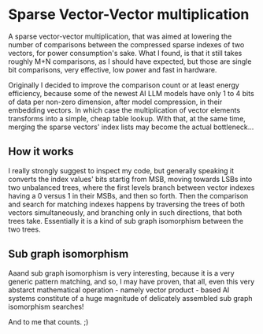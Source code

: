 # Sparse Vector-Vector multiplication
A sparse vector-vector multiplication, that was aimed at lowering the number of comparisons between the compressed sparse indexes of two vectors, for power consumption's sake. What I found, is that it still takes roughly M+N comparisons, as I should have expected, but those are single bit comparisons, very effective, low power and fast in hardware.

Originally I decided to improve the comparison count or at least energy efficiency, because some of the newest AI LLM models have only 1 to 4 bits of data per non-zero dimension, after model compression, in their embedding vectors. In which case the multiplication of vector elements transforms into a simple, cheap table lookup. With that, at the same time, merging the sparse vectors' index lists may become the actual bottleneck...

## How it works
I really strongly suggest to inspect my code, but generally speaking it converts the index values' bits startig from MSB, moving towards LSBs into two unbalanced trees, where the first levels branch between vector indexes having a 0 versus 1 in their MSBs, and then so forth. Then the comparison and search for matching indexes happens by traversing the trees of both vectors simultaneously, and branching only in such directions, that both trees take. Essentially it is a kind of sub graph isomorphism between the two trees.

## Sub graph isomorphism
Aaand sub graph isomorphism is very interesting, because it is a very generic pattern matching, and so, I may have proven, that all, even this very abstarct mathematical operation - namely vector product - based AI systems constitute of a huge magnitude of delicately assembled sub graph isomorphism searches!

And to me that counts. ;)
